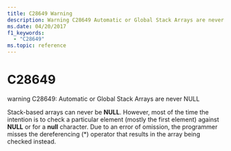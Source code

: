```yaml
---
title: C28649 Warning
description: Warning C28649 Automatic or Global Stack Arrays are never NULL.
ms.date: 04/20/2017
f1_keywords: 
  - "C28649"
ms.topic: reference
---
```


# C28649


warning C28649: Automatic or Global Stack Arrays are never NULL

Stack-based arrays can never be **NULL**. However, most of the time the intention is to check a particular element (mostly the first element) against **NULL** or for a **null** character. Due to an error of omission, the programmer misses the dereferencing (\*) operator that results in the array being checked instead.

